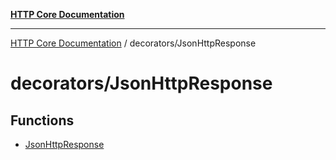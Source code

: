 [**HTTP Core Documentation**](../../README.md)

***

[HTTP Core Documentation](../../README.md) / decorators/JsonHttpResponse

# decorators/JsonHttpResponse

## Functions

- [JsonHttpResponse](functions/JsonHttpResponse.md)
